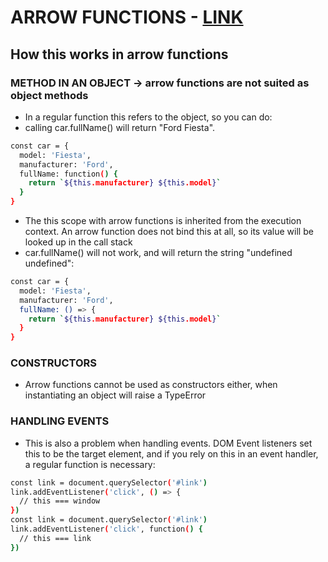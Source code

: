 # ARROW FUNCTIONS - [LINK](https://medium.freecodecamp.org/the-react-handbook-b71c27b0a795)

## How this works in arrow functions

### METHOD IN AN OBJECT -> arrow functions are not suited as object methods

* In a regular function this refers to the object, so you can do:
* calling car.fullName() will return "Ford Fiesta".

```bash
const car = {
  model: 'Fiesta',
  manufacturer: 'Ford',
  fullName: function() {
    return `${this.manufacturer} ${this.model}`
  }
}
```

* The this scope with arrow functions is inherited from the execution context. An arrow function does not bind this at all, so its value will be looked up in the call stack
* car.fullName() will not work, and will return the string "undefined undefined":

```bash
const car = {
  model: 'Fiesta',
  manufacturer: 'Ford',
  fullName: () => {
    return `${this.manufacturer} ${this.model}`
  }
}
```

### CONSTRUCTORS

* Arrow functions cannot be used as constructors either, when instantiating an object will raise a TypeError

### HANDLING EVENTS

* This is also a problem when handling events. DOM Event listeners set this to be the target element, and if you rely on this in an event handler, a regular function is necessary:

```bash
const link = document.querySelector('#link')
link.addEventListener('click', () => {
  // this === window
})
const link = document.querySelector('#link')
link.addEventListener('click', function() {
  // this === link
})
```
